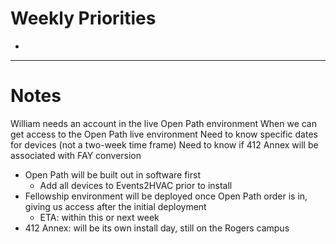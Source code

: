 # Weekly Priorities
- 
---
# Notes

William needs an account in the live Open Path environment
When we can get access to the Open Path live environment
Need to know specific dates for devices (not a two-week time frame)
Need to know if 412 Annex will be associated with FAY conversion

- Open Path will be built out in software first
	- Add all devices to Events2HVAC prior to install
- Fellowship environment will be deployed once Open Path order is in, giving us access after the initial deployment
	- ETA: within this or next week
- 412 Annex: will be its own install day, still on the Rogers campus
